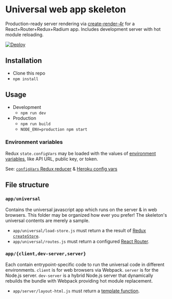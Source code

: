 Universal web app skeleton
==========================
Production-ready server rendering via [create-render-4r](https://github.com/heroku/create-render-4r) for a React+Router+Redux+Radium app. Includes development server with hot module reloading.

[![Deploy](https://www.herokucdn.com/deploy/button.svg)](https://heroku.com/deploy?template=https://github.com/heroku/skeleton-4r)

Installation
------------

* Clone this repo
* `npm install`

Usage
-----

* Development
  * `npm run dev`
* Production
  * `npm run build`
  * `NODE_ENV=production npm start`

### Environment variables

Redux `state.configVars` may be loaded with the values of [environment variables](https://en.wikipedia.org/wiki/Environment_variable), like API URL, public key, or token.

See: [`configVars` Redux reducer](app/universal/reducers/config-vars.jsx) & [Heroku config vars](https://devcenter.heroku.com/articles/config-vars)

File structure
--------------

### `app/universal`
Contains the universal javascript app which runs on the server & in web browsers. This folder may be organized how ever you prefer! The skeleton's universal contents are merely a sample.

  * `app/universal/load-store.js` must return a the result of [Redux `createStore`](http://redux.js.org/docs/api/createStore.html).
  * `app/universal/routes.js` must return a configured [React Router](https://github.com/reactjs/react-router/blob/master/docs/API.md#router).

### `app/{client,dev-server,server}`
Each contain entrypoint-specific code to run the universal code in different environments. `client` is for web browsers via Webpack. `server` is for the Node.js server. `dev-server` is a hybrid Node.js server that dynamically rebuilds the bundle with Webpack providing hot module replacement.

  * `app/server/layout-html.js` must return a [template function](https://github.com/heroku/create-render-4r#layouthtml).